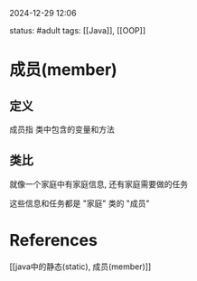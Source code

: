 2024-12-29    12:06

status: #adult 
tags: [[Java]], [[OOP]]


# 成员(member)

## 定义

成员指 类中包含的变量和方法

## 类比

就像一个家庭中有家庭信息, 还有家庭需要做的任务

这些信息和任务都是 "家庭" 类的 "成员"


# References

[[java中的静态(static), 成员(member)]]